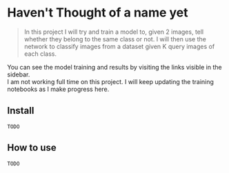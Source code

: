 
<!--

#################################################
### THIS FILE WAS AUTOGENERATED! DO NOT EDIT! ###
#################################################
# file to edit: index.ipynb
# command to build the docs after a change: nbdev_build_docs

-->

# Haven't Thought of a name yet

> In this project I will try and train a model to, given 2 images, tell whether they belong to the same class or not. I will then use the network to classify images from a dataset given K query images of each class.


You can see the model training and results by visiting the links visible in the sidebar.
<br>
I am not working full time on this project. I will keep updating the training notebooks as I make progress here.

## Install

`TODO`

## How to use

`TODO`
